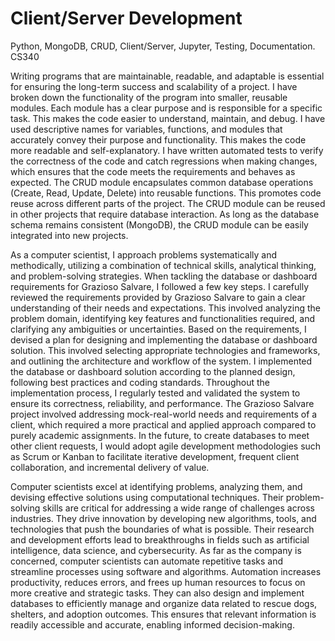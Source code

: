 # Client/Server Development
Python, MongoDB, CRUD, Client/Server, Jupyter, Testing, Documentation. CS340


Writing programs that are maintainable, readable, and adaptable is essential for ensuring the long-term success and scalability of a project. I have broken down the functionality of the program into smaller, reusable modules. Each module has a clear purpose and is responsible for a specific task. This makes the code easier to understand, maintain, and debug. I have used descriptive names for variables, functions, and modules that accurately convey their purpose and functionality. This makes the code more readable and self-explanatory. I have written automated tests to verify the correctness of the code and catch regressions when making changes, which ensures that the code meets the requirements and behaves as expected. The CRUD module encapsulates common database operations (Create, Read, Update, Delete) into reusable functions. This promotes code reuse across different parts of the project. The CRUD module can be reused in other projects that require database interaction. As long as the database schema remains consistent (MongoDB), the CRUD module can be easily integrated into new projects.

As a computer scientist, I approach problems systematically and methodically, utilizing a combination of technical skills, analytical thinking, and problem-solving strategies. When tackling the database or dashboard requirements for Grazioso Salvare, I followed a few key steps.  I carefully reviewed the requirements provided by Grazioso Salvare to gain a clear understanding of their needs and expectations. This involved analyzing the problem domain, identifying key features and functionalities required, and clarifying any ambiguities or uncertainties. Based on the requirements, I devised a plan for designing and implementing the database or dashboard solution. This involved selecting appropriate technologies and frameworks, and outlining the architecture and workflow of the system. I implemented the database or dashboard solution according to the planned design, following best practices and coding standards. Throughout the implementation process, I regularly tested and validated the system to ensure its correctness, reliability, and performance. The Grazioso Salvare project involved addressing mock-real-world needs and requirements of a client, which required a more practical and applied approach compared to purely academic assignments. In the future, to create databases to meet other client requests, I would adopt agile development methodologies such as Scrum or Kanban to facilitate iterative development, frequent client collaboration, and incremental delivery of value.

Computer scientists excel at identifying problems, analyzing them, and devising effective solutions using computational techniques. Their problem-solving skills are critical for addressing a wide range of challenges across industries. They drive innovation by developing new algorithms, tools, and technologies that push the boundaries of what is possible. Their research and development efforts lead to breakthroughs in fields such as artificial intelligence, data science, and cybersecurity. As far as the company is concerned, computer scientists can automate repetitive tasks and streamline processes using software and algorithms. Automation increases productivity, reduces errors, and frees up human resources to focus on more creative and strategic tasks. They can also design and implement databases to efficiently manage and organize data related to rescue dogs, shelters, and adoption outcomes. This ensures that relevant information is readily accessible and accurate, enabling informed decision-making.
